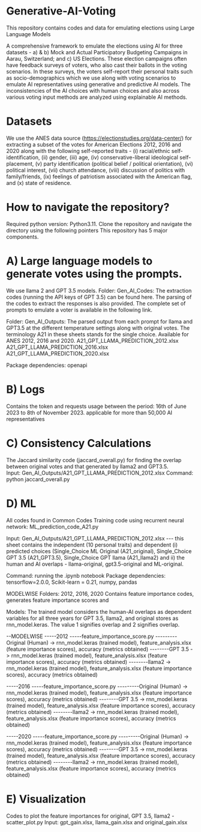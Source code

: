 # Generative-AI-Voting
This repository contains codes and data for emulating elections using Large Language Models


A comprehensive framework to emulate the elections using AI for three datasets - a) & b) Mock and Actual Participatory Budgeting Campaigns in Aarau, Switzerland; and c) US Elections. These election campaigns often have feedback surveys of voters, who also cast their ballots in the voting scenarios. In these surveys, the voters self-report their personal traits such as socio-demographics which we use along with voting scenarios to emulate AI representatives using generative and predictive AI models. The inconsistencies of the AI choices with human choices and also across various voting input methods are analyzed using explainable AI methods. 

# Datasets

We  use the ANES data source (https://electionstudies.org/data-center/) for extracting a subset of the  votes for American Elections 2012, 2016 and 2020 along with the following self-reported traits - (i) racial/ethnic self-identification, (ii) gender, (iii) age, (iv) conservative-liberal
ideological self-placement, (v) party identification (political belief / political orientation), (vi) political interest, (vii) church attendance, (viii) discussion of politics with family/friends, (ix) feelings of patriotism
associated with the American flag, and (x) state of
residence.


# How to navigate the repository?
Required python version: Python3.11. Clone the repository and navigate the directory using the following pointers
This repository has 5 major components.

# A) Large language models to generate votes using the prompts. 
We use llama 2 and GPT 3.5 models.
Folder: Gen_AI_Codes: 
The extraction codes (running the API keys of GPT 3.5) can be found here. The parsing of the codes to extract the responses is also provided.
The complete set of prompts to emulate a voter is available in the following link.


Folder: Gen_AI_Outputs: The parsed output from each prompt for llama and GPT3.5 at the different temperature settings along with original votes. The terminology A21 in these sheets stands for the single choice. Available for ANES 2012, 2016 and 2020.
A21_GPT_LLAMA_PREDICTION_2012.xlsx
A21_GPT_LLAMA_PREDICTION_2016.xlsx
A21_GPT_LLAMA_PREDICTION_2020.xlsx

Package dependencies: openapi

# B) Logs
Contains the token and requests usage between the period: 16th of June 2023 to 8th of November 2023. applicable for more than 50,000 AI representatives

# C) Consistency Calculations
The Jaccard similarity code (jaccard_overall.py) for finding the overlap between original votes and that generated by llama2 and GPT3.5.  
Input: Gen_AI_Outputs/A21_GPT_LLAMA_PREDICTION_2012.xlsx
Command: python jaccard_overall.py

# D) ML
All codes found in Common Codes
Training code using recurrent neural network: ML_prediction_code_A21.py

Input: Gen_AI_Outputs/A21_GPT_LLAMA_PREDICTION_2012.xlsx --- this sheet contains the
independent  (10 personal traits) and 
dependent (i) predicted choices (Single_Choice ML Original (A21_original), Single_Choice GPT 3.5 (A21_GPT3.5), Single_Choice GPT llama (A21_llama2) and 
ii) the human and AI overlaps - llama-original, gpt3.5-original and ML-original.

Command: running the .ipynb notebook
Package dependencies: tensorflow=2.0.0, Scikit-learn = 0.21, numpy, pandas


MODELWISE Folders: 2012, 2016, 2020
Contains feature importance codes, generates feature importance scores and 

Models: The trained model considers the human-AI overlaps as dependent variables for all three years for GPT 3.5, llama2, and original stores as rnn_model.keras. The value 1 signifies overlap and 2 signifies overlap.

--MODELWISE
-----2012
-----feature_importance_score.py
---------Original (Human) -> rnn_model.keras (trained model), feature_analysis.xlsx (feature importance scores), accuracy (metrics obtained)
--------GPT 3.5 -> rnn_model.keras (trained model), feature_analysis.xlsx (feature importance scores), accuracy (metrics obtained)
--------llama2 -> rnn_model.keras (trained model), feature_analysis.xlsx (feature importance scores), accuracy (metrics obtained)

-----2016
-----feature_importance_score.py
---------Original (Human) -> rnn_model.keras (trained model), feature_analysis.xlsx (feature importance scores), accuracy (metrics obtained)
--------GPT 3.5 -> rnn_model.keras (trained model), feature_analysis.xlsx (feature importance scores), accuracy (metrics obtained)
--------llama2 -> rnn_model.keras (trained model), feature_analysis.xlsx (feature importance scores), accuracy (metrics obtained)

-----2020
-----feature_importance_score.py
---------Original (Human) -> rnn_model.keras (trained model), feature_analysis.xlsx (feature importance scores), accuracy (metrics obtained)
--------GPT 3.5 -> rnn_model.keras (trained model), feature_analysis.xlsx (feature importance scores), accuracy (metrics obtained)
--------llama2 -> rnn_model.keras (trained model), feature_analysis.xlsx (feature importance scores), accuracy (metrics obtained)


# E) Visualization
   Codes to plot the feature importances for original, GPT 3.5, llama2 - scatter_plot.py
Input: gpt_gain.xlsx, llama_gain.xlsx and original_gain.xlsx


